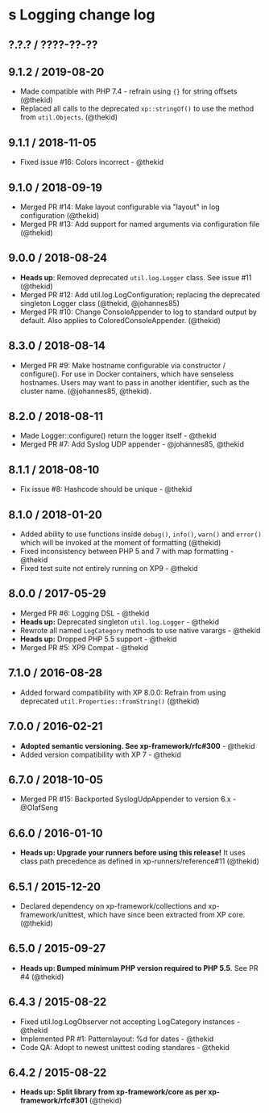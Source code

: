 s Logging change log
==================

## ?.?.? / ????-??-??

## 9.1.2 / 2019-08-20

* Made compatible with PHP 7.4 - refrain using `{}` for string offsets
  (@thekid)
* Replaced all calls to the deprecated `xp::stringOf()` to use the method
  from `util.Objects`.
  (@thekid)

## 9.1.1 / 2018-11-05

* Fixed issue #16: Colors incorrect - @thekid

## 9.1.0 / 2018-09-19

* Merged PR #14: Make layout configurable via "layout" in log configuration
  (@thekid)
* Merged PR #13: Add support for named arguments via configuration file
  (@thekid)

## 9.0.0 / 2018-08-24

* **Heads up**: Removed deprecated `util.log.Logger` class. See issue #11
  (@thekid)
* Merged PR #12: Add util.log.LogConfiguration; replacing the deprecated
  singleton Logger class
  (@thekid, @johannes85)
* Merged PR #10: Change ConsoleAppender to log to standard output by
  default. Also applies to ColoredConsoleAppender.
  (@thekid)

## 8.3.0 / 2018-08-14

* Merged PR #9: Make hostname configurable via constructor / configure().
  For use in Docker containers, which have senseless hostnames. Users may
  want to pass in another identifier, such as the cluster name.
  (@johannes85, @thekid).

## 8.2.0 / 2018-08-11

* Made Logger::configure() return the logger itself - @thekid
* Merged PR #7: Add Syslog UDP appender - @johannes85, @thekid

## 8.1.1 / 2018-08-10

* Fix issue #8: Hashcode should be unique - @thekid

## 8.1.0 / 2018-01-20

* Added ability to use functions inside `debug()`, `info()`, `warn()` and
  `error()` which will be invoked at the moment of formatting
  (@thekid)
* Fixed inconsistency between PHP 5 and 7 with map formatting - @thekid
* Fixed test suite not entirely running on XP9 - @thekid

## 8.0.0 / 2017-05-29

* Merged PR #6: Logging DSL - @thekid
* **Heads up:** Deprecated singleton `util.log.Logger`  - @thekid
* Rewrote all named `LogCategory` methods to use native varargs - @thekid
* **Heads up:** Dropped PHP 5.5 support - @thekid
* Merged PR #5: XP9 Compat - @thekid

## 7.1.0 / 2016-08-28

* Added forward compatibility with XP 8.0.0: Refrain from using deprecated
  `util.Properties::fromString()`
  (@thekid)

## 7.0.0 / 2016-02-21

* **Adopted semantic versioning. See xp-framework/rfc#300** - @thekid 
* Added version compatibility with XP 7 - @thekid

## 6.7.0 / 2018-10-05

* Merged PR #15: Backported SyslogUdpAppender to version 6.x - @OlafSeng

## 6.6.0 / 2016-01-10

* **Heads up: Upgrade your runners before using this release!**
  It uses class path precedence as defined in xp-runners/reference#11
  (@thekid)

## 6.5.1 / 2015-12-20

* Declared dependency on xp-framework/collections and xp-framework/unittest,
  which have since been extracted from XP core.
  (@thekid)

## 6.5.0 / 2015-09-27

* **Heads up: Bumped minimum PHP version required to PHP 5.5**. See PR #4
  (@thekid)

## 6.4.3 / 2015-08-22

* Fixed util.log.LogObserver not accepting LogCategory instances - @thekid
* Implemented PR #1: Patternlayout: %d for dates - @thekid
* Code QA: Adopt to newest unittest coding standares  - @thekid

## 6.4.2 / 2015-08-22

* **Heads up: Split library from xp-framework/core as per xp-framework/rfc#301**
  (@thekid)
